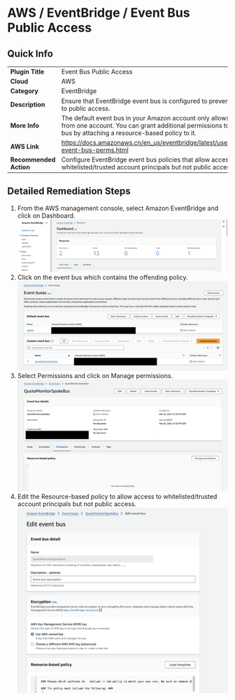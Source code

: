 # AWS / EventBridge / Event Bus Public Access

## Quick Info

| | |
|-|-|
| **Plugin Title** | Event Bus Public Access |
| **Cloud** | AWS |
| **Category** | EventBridge |
| **Description** | Ensure that EventBridge event bus is configured to prevent exposure to public access. |
| **More Info** | The default event bus in your Amazon account only allows events from one account. You can grant additional permissions to an event bus by attaching a resource-based policy to it. |
| **AWS Link** | https://docs.amazonaws.cn/en_us/eventbridge/latest/userguide/eb-event-bus-perms.html |
| **Recommended Action** | Configure EventBridge event bus policies that allow access to whitelisted/trusted account principals but not public access. |

## Detailed Remediation Steps

1. From the AWS management console, select Amazon EventBridge and click on Dashboard. </br> <img src="/resources/aws/eventbridge/step1.png"/>
2. Click on the event bus which contains the offending policy. </br> <img src="/resources/aws/eventbridge/step2.png"/>
3. Select Permissions and click on Manage permissions. </br> <img src="/resources/aws/eventbridge/step3.png"/>
4. Edit the Resource-based policy to allow access to whitelisted/trusted account principals but not public access.</br> <img src="/resources/aws/eventbridge/step4.png"/>